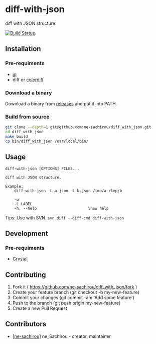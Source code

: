 diff-with-json
==
diff with JSON structure.

[![Build Status](https://travis-ci.org/ne-sachirou/diff-with-json.svg?branch=master)](https://travis-ci.org/ne-sachirou/diff-with-json)

Installation
--
### Pre-requiments
- [jq](https://stedolan.github.io/jq/)
- diff or [colordiff](http://www.colordiff.org/)

### Download a binary
Download a binary from [releases](https://github.com/ne-sachirou/diff-with-json/releases) and put it into PATH.

### Build from source
```sh
git clone --depth=1 git@github.com:ne-sachirou/diff_with_json.git
cd diff_with_json
make build
cp bin/diff_with_json /usr/local/bin/
```

Usage
--
```
diff-with-json [OPTIONS] FILES...

diff with JSON structure.

Example:
	diff-with-json -L a.json -L b.json /tmp/a /tmp/b

    -u
    -L LABEL
    -h, --help                       Show help
```

Tips: Use with SVN. `svn diff --diff-cmd diff-with-json`

Development
--
### Pre-requiments
- [Crystal](https://crystal-lang.org/)

Contributing
--
1. Fork it ( https://github.com/ne-sachirou/diff_with_json/fork )
2. Create your feature branch (git checkout -b my-new-feature)
3. Commit your changes (git commit -am 'Add some feature')
4. Push to the branch (git push origin my-new-feature)
5. Create a new Pull Request

Contributors
--
- [[ne-sachirou]](https://github.com/ne-sachirou) ne_Sachirou - creator, maintainer
